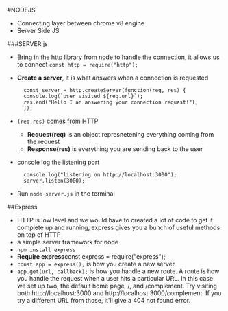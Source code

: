 #NODEJS
* Connecting layer between chrome v8 engine
* Server Side JS



###SERVER.js
* Bring in the http library from node to handle the connection, it allows us to connect
     `const http = require("http");`   

* **Create a server**, it is what answers when a connection is requested

        const server = http.createServer(function(req, res) {
        console.log(`user visited ${req.url}`);
        res.end("Hello I an answering your connection request!");
        });   
* `(req,res)` comes from HTTP
    * **Request(req)** is an object represnetening everything coming from the request 
    * **Response(res)** is everything you are sending back to the user

* console log the listening port

        console.log("listening on http://localhost:3000");
        server.listen(3000);

* Run `node server.js` in the terminal


##Express
* HTTP is low level and we would have to created a lot of code to get it complete up and running, express gives you a bunch of useful methods on top of HTTP
* a simple server framework for node
* `npm install express`
* **Require express**const express = require("express");
* `const app = express();` is how you create a new server.
* `app.get(url, callback);` is how you handle a new route. A route is how you handle the request when a user hits a particular URL. In this case we set up two, the default home page, /, and /complement. Try visiting both http://localhost:3000 and http://localhost:3000/complement. If you try a different URL from those, it'll give a 404 not found error.